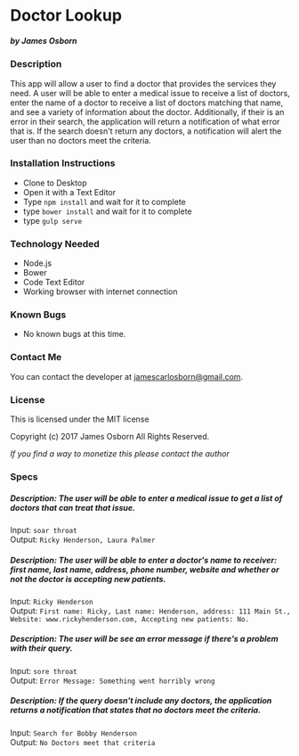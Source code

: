 # Doctor Lookup
##### by James Osborn

### Description
This app will allow a user to find a doctor that provides the services they need. A user will be able to enter a medical issue to receive a list of doctors, enter the name of a doctor to receive a list of doctors matching that name, and see a variety of information about the doctor. Additionally, if their is an error in their search, the application will return a notification of what error that is. If the search doesn't return any doctors, a notification will alert the user than no doctors meet the criteria.

### Installation Instructions
* Clone to Desktop
* Open it with a Text Editor
* Type `npm install` and wait for it to complete
* type `bower install` and wait for it to complete
* type `gulp serve`

### Technology Needed
* Node.js
* Bower
* Code Text Editor
* Working browser with internet connection

### Known Bugs
* No known bugs at this time.

### Contact Me
You can contact the developer at jamescarlosborn@gmail.com.

### License
This is licensed under the MIT license

Copyright (c) 2017 James Osborn All Rights Reserved.

_If you find a way to monetize this please contact the author_

### Specs


##### Description: The user will be able to enter a medical issue to get a list of doctors that can treat that issue.  
Input: `soar throat`  
Output: `Ricky Henderson, Laura Palmer`  

##### Description: The user will be able to enter a doctor's name to receiver: first name, last name, address, phone number, website and whether or not the doctor is accepting new patients.  
Input: `Ricky Henderson`  
Output: `First name: Ricky, Last name: Henderson, address: 111 Main St., Website: www.rickyhenderson.com, Accepting new patients: No.`  

##### Description: The user will be see an error message if there's a problem with their query.  
Input: `sore throat`  
Output: `Error Message: Something went horribly wrong`  

##### Description: If the query doesn't include any doctors, the application returns a notification that states that no doctors meet the criteria.  
Input: `Search for Bobby Henderson`  
Output: `No Doctors meet that criteria`  
